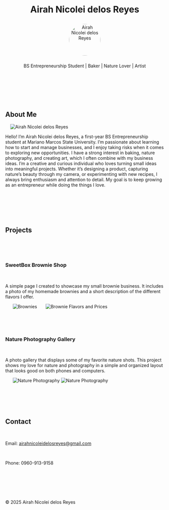 <!DOCTYPE html>
<html lang="en">
<head>
  <meta charset="UTF-8" />
  <meta name="viewport" content="width=device-width, initial-scale=1.0"/>
  <title>Airah Nicolei delos Reyes - Portfolio</title>
  <style>
    body {
      font-family: 'Segoe UI', sans-serif;
      margin: 0;
      padding: 0;
      background-color:#BCAAA4; /* warm minimal background */
      color: #2e2e2e;
    }

    header {
      background-color: #E0E0E0;
      padding: 20px;
      text-align: center;
      border-bottom: 2px solid #eaeaea;
    }

    h1 {
      margin: 0;
      font-size: 2em;
      color: #333333;
    }

    h2 {
      color: #444;
    }

    section {
      padding: 20px;
      background-color: #ffffff;
      margin: 20px auto;
      max-width: 900px;
      border-radius: 10px;
      box-shadow: 0 4px 10px rgba(0, 0, 0, 0.05);
    }

    img {
      max-width: 100%;
      height: auto;
      border-radius: 8px;
      display: block;
      margin: 0 auto 15px;
    }

    .project {
      margin-bottom: 30px;
    }

    .project img {
      max-width: 300px;
      border: 1px solid #ddd;
      background-color: #f8f8f8;
    }

    footer {
      text-align: center;
      padding: 15px;
      background-color: #fafafa;
      font-size: 0.9em;
      color: #777;
      border-top: 1px solid #eee;
    }

    a {
      color: #3083dc;
      text-decoration: none;
    }

    a:hover {
      text-decoration: underline;
    }

    @media (max-width: 768px) {
      section {
        margin: 10px;
        padding: 15px;
      }
      .project img {
        max-width: 100%;
      }
    }
  </style>
</head>
<body>

  <header>
    <h1>Airah Nicolei delos Reyes</h1>
    <img src="avatar.jpg" alt="Airah Nicolei delos Reyes" style="width: 100px; height: 100px; border-radius: 50%; object-fit: cover; margin: 10px 0;">
    <p>BS Entrepreneurship Student | Baker | Nature Lover | Artist</p>
</header>

  <section id="about">
    <h2>About Me</h2>
    <img src="Avatar_.jpg" alt="Airah Nicolei delos Reyes">
    <p>Hello! I’m Airah Nicolei delos Reyes, a first-year BS Entrepreneurship student at Mariano Marcos State University. I’m passionate about learning how to start and manage businesses, and I enjoy taking risks when it comes to exploring new opportunities. I have a strong interest in baking, nature photography, and creating art, which I often combine with my business ideas. I’m a creative and curious individual who loves turning small ideas into meaningful projects. Whether it’s designing a product, capturing nature’s beauty through my camera, or experimenting with new recipes, I always bring enthusiasm and attention to detail. My goal is to keep growing as an entrepreneur while doing the things I love.</p>
  </section>

  <section id="projects">
    <h2>Projects</h2>

    <div class="project">
      <h3>SweetBox Brownie Shop</h3>
      <p>A simple page I created to showcase my small brownie business. It includes a photo of my homemade brownies and a short description of the different flavors I offer.</p>
      <img src="Brownies.jpg" alt="Brownies">
      <img src="Brownie_flavors.jpg" alt="Brownie Flavors and Prices">
    </div>

    <div class="project">
      <h3>Nature Photography Gallery</h3>
      <p>A photo gallery that displays some of my favorite nature shots. This project shows my love for nature and photography in a simple and organized layout that looks good on both phones and computers.</p>
      <img src="Nature.jpg" alt="Nature Photography">
      <img src="Sea.jpg" alt="Nature Photography">
    </div>
  </section>

  <section id="contact">
    <h2>Contact</h2>
    <p>Email: <a href="mailto:airahnicoleidelosreyes@gmail.com">airahnicoleidelosreyes@gmail.com</a></p>
    <p>Phone: 0960-913-9158</p>
  </section>

  <footer>
    <p>&copy; 2025 Airah Nicolei delos Reyes</p>
  </footer>

</body>
</html>
